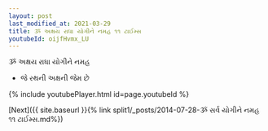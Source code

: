 ```yaml
---
layout: post
last_modified_at: 2021-03-29
title: ૐ અક્ષય રાધા યોગીને નમહ ૧૧ ટાઈમ્સ
youtubeId: oijfHvmx_LU
---
```

 
 
 ૐ અક્ષય રાધા યોગીને નમહ  
 
 -  જે રથની અક્ષની જેમ છે 
 
  
 
  
 
 
 
 
 
 


{% include youtubePlayer.html id=page.youtubeId %}
 
[Next]({{ site.baseurl }}{% link  split1/_posts/2014-07-28-ૐ સર્વ યોગીને નમહ ૧૧ ટાઈમ્સ.md%})
 
